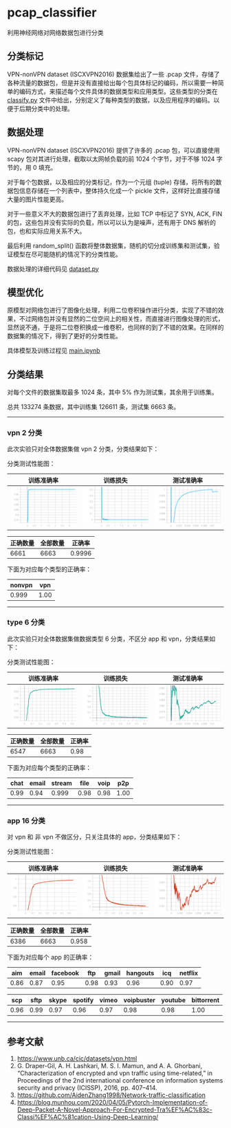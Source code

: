 # pcap_classifier

利用神经网络对网络数据包进行分类

## 分类标记

VPN-nonVPN dataset (ISCXVPN2016) 数据集给出了一些 .pcap 文件，存储了各种流量的数据包，但是并没有直接给出每个包具体标记的编码，所以需要一种简单的编码方式，来描述每个文件具体的数据类型和应用类型。这些类型的分类在 [classify.py](./src/classify.py) 文件中给出，分别定义了每种类型的数据，以及应用程序的编码。以便于后期分类中的处理。

## 数据处理

VPN-nonVPN dataset (ISCXVPN2016) 提供了许多的 .pcap 包，可以直接使用 scapy 包对其进行处理，截取以太网帧负载的前 1024 个字节，对于不够 1024 字节的，用 0 填充。

对于每个包数据，以及相应的分类标记，作为一个元组 (tuple) 存储，将所有的数据包信息存储在一个列表中，整体持久化成一个 pickle 文件，这样好比直接存储大量的图片性能更高。

对于一些意义不大的数据包进行了丢弃处理，比如 TCP 中标记了 SYN, ACK, FIN 的包，这些包并没有实际的负载，所以可以认为是噪声，还有用于 DNS 解析的包，也和实际应用关系不大。

最后利用 random_split() 函数将整体数据集，随机的切分成训练集和测试集，验证模型在尽可能随机的情况下的分类性能。

数据处理的详细代码见 [dataset.py](./src/dataset.py)

## 模型优化

原模型对网络包进行了图像化处理，利用二位卷积操作进行分类，实现了不错的效果，不过网络包并没有显然的二位空间上的相关性，而直接进行图像处理的形式，显然说不通，于是将二位卷积换成一维卷积，也同样的到了不错的效果。在同样的数据集的情况下，得到了更好的分类性能。

具体模型及训练过程见 [main.ipynb](./src/main.ipynb)

## 分类结果

对每个文件的数据集取最多 1024 条，其中 5% 作为测试集，其余用于训练集。

总共 133274 条数据，其中训练集 126611 条，测试集 6663 条。

---

### vpn 2 分类

此次实验只对全体数据集做 vpn 2 分类，分类结果如下：

分类测试性能图：

| 训练准确率                               | 训练损失                                  | 测试准确率                                |
| ---------------------------------------- | ----------------------------------------- | ----------------------------------------- |
| <img src='./images/acc_2.svg' width=280> | <img src='./images/loss_2.svg' width=280> | <img src='./images/tacc_2.svg' width=280> |

| 正确数量 | 全部数量 | 正确率 |
| -------- | -------- | ------ |
| 6661     | 6663     | 0.9996 |

下面为对应每个类型的正确率：

| nonvpn | vpn |
| ------ | --- |
| 0.999  | 1.00  |

----

### type 6 分类

此次实验只对全体数据集做数据类型 6 分类，不区分 app 和 vpn，分类结果如下：

分类测试性能图：

| 训练准确率                               | 训练损失                                  | 测试准确率                                |
| ---------------------------------------- | ----------------------------------------- | ----------------------------------------- |
| <img src='./images/acc_6.svg' width=280> | <img src='./images/loss_6.svg' width=280> | <img src='./images/tacc_6.svg' width=280> |

| 正确数量 | 全部数量 | 正确率 |
| -------- | -------- | ------ |
| 6547     | 6663     | 0.98   |

下面为对应每个类型的正确率：

| chat | email | stream | file | voip | p2p  |
| ---- | ----- | ------ | ---- | ---- | ---- |
| 0.99 | 0.94  | 0.999  | 0.98 | 0.98 | 1.00 |

---

### app 16 分类

对 vpn 和 非 vpn 不做区分，只关注具体的 app，分类结果如下：

分类测试性能图：

| 训练准确率                                | 训练损失                                   | 测试准确率                                 |
| ----------------------------------------- | ------------------------------------------ | ------------------------------------------ |
| <img src='./images/acc_16.svg' width=280> | <img src='./images/loss_16.svg' width=280> | <img src='./images/tacc_16.svg' width=280> |

| 正确数量 | 全部数量 | 正确率 |
| -------- | -------- | ------ |
| 6386     | 6663     | 0.958  |

下面为对应每个 app 的正确率：

| aim  | email | facebook | ftp  | gmail | hangouts | icq  | netflix |
| ---- | ----- | -------- | ---- | ----- | -------- | ---- | ------- |
| 0.86 | 0.87  | 0.95     | 0.98 | 0.93  | 0.96     | 0.90 | 0.97    |


| scp  | sftp | skype | spotify | vimeo | voipbuster | youtube | bittorrent |
| ---- | ---- | ----- | ------- | ----- | ---------- | ------- | ---------- |
| 0.96 | 0.99 | 0.97  | 0.96    | 0.97  | 0.98       | 0.98    | 1.00       |

---

## 参考文献

1. <https://www.unb.ca/cic/datasets/vpn.html>
2. G. Draper-Gil, A. H. Lashkari, M. S. I. Mamun, and A. A. Ghorbani, “Characterization of encrypted and vpn traffic using time-related,” in Proceedings of the 2nd international conference on information systems security and privacy (ICISSP), 2016, pp. 407–414.
3. <https://github.com/AidenZhang1998/Network-traffic-classification>
4. <https://blog.munhou.com/2020/04/05/Pytorch-Implementation-of-Deep-Packet-A-Novel-Approach-For-Encrypted-Tra%EF%AC%83c-Classi%EF%AC%81cation-Using-Deep-Learning/>
